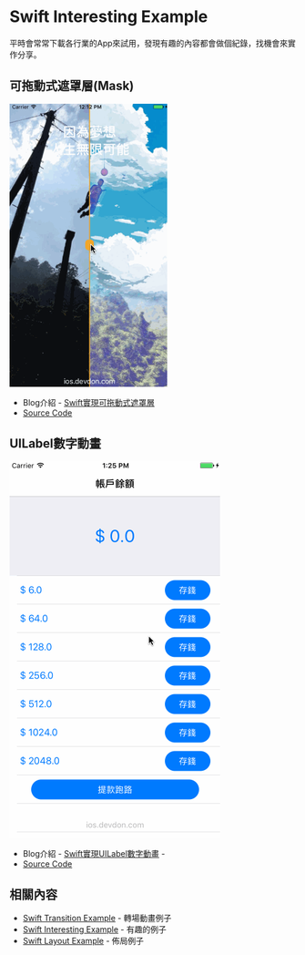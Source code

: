 # Swift Interesting Example
平時會常常下載各行業的App來試用，發現有趣的內容都會做個紀錄，找機會來實作分享。

## 可拖動式遮罩層(Mask)
![mask](resource/ScrollableImageMask.gif)

- Blog介紹 - [Swift實現可拖動式遮罩層](https://ios.devdon.com/archives/483)
- [Source Code](https://github.com/slamdon/Swift-Interesting/tree/master/ScrollableImageMask)

## UILabel數字動畫
![UILabel-Animation](resource/LabelNumbersAnimation.gif)

- Blog介紹 - [Swift實現UILabel數字動畫](https://ios.devdon.com/archives/507) - 
- [Source Code](https://github.com/slamdon/Swift-Interesting/tree/master/LabelNumbersAnimation)

## 相關內容
 - [Swift Transition Example](https://github.com/slamdon/Swift-Transition-Example) - 轉場動畫例子
 - [Swift Interesting Example](https://github.com/slamdon/Swift-Interesting) - 有趣的例子
 - [Swift Layout Example](https://github.com/slamdon/Swift-Layout-Example) - 佈局例子